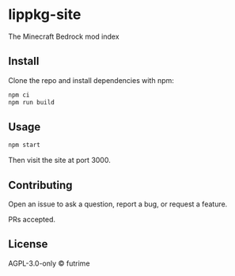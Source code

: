 # lippkg-site

The Minecraft Bedrock mod index

## Install

Clone the repo and install dependencies with npm:

```sh
npm ci
npm run build
```

## Usage

```sh
npm start
```

Then visit the site at port 3000.

## Contributing

Open an issue to ask a question, report a bug, or request a feature.

PRs accepted.

## License

AGPL-3.0-only © futrime
